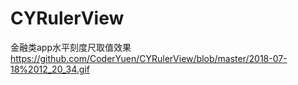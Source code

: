 # CYRulerView
金融类app水平刻度尺取值效果
https://github.com/CoderYuen/CYRulerView/blob/master/2018-07-18%2012_20_34.gif
